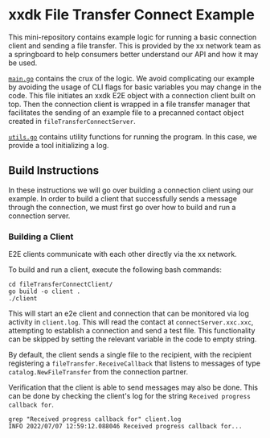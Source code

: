 # xxdk File Transfer Connect Example

This mini-repository contains example logic for running a basic connection
client and sending a file transfer. This is provided by the xx network team as a
springboard to help consumers better understand our API and how it may be used.

[`main.go`](main.go) contains the crux of the logic. We avoid complicating our
example by avoiding the usage of CLI flags for basic variables you may change in
the code. This file initiates an xxdk E2E object with a connection client built
on top. Then the connection client is wrapped in a file transfer manager that
facilitates the sending of an example file to a precanned contact object created
in `fileTransferConnectServer`.

[`utils.go`](utils.go) contains utility functions for running the program. In
this case, we provide a tool initializing a log.

## Build Instructions

In these instructions we will go over building a connection client using our
example. In order to build a client that successfully sends a message through
the connection, we must first go over how to build and run a connection server.

### Building a Client

E2E clients communicate with each other directly via the xx network.

To build and run a client, execute the following bash commands:
```shell
cd fileTransferConnectClient/
go build -o client .
./client 
```

This will start an e2e client and connection that can be monitored via log
activity in `client.log`. This will read the contact at `connectServer.xxc.xxc`,
attempting to establish a connection and send a test file. This functionality
can be skipped by setting the relevant variable in the code to empty string.  

By default, the client sends a single file to the recipient, with the recipient
registering a `fileTransfer.ReceiveCallback` that listens to messages of type
`catalog.NewFileTransfer` from the connection partner.

Verification that the client is able to send messages may
also be done. This can be done by checking the client's log for the string
`Received progress callback for`.

```shell
grep "Received progress callback for" client.log 
INFO 2022/07/07 12:59:12.088046 Received progress callback for...
```


